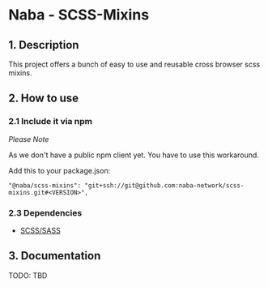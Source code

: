 # Naba - SCSS-Mixins

## 1. Description

This project offers a bunch of easy to use and reusable cross browser scss mixins.

## 2. How to use

### 2.1 Include it via npm

*Please Note*

As we don't have a public npm client yet. You have to use this workaround.

Add this to your package.json:

```
"@naba/scss-mixins": "git+ssh://git@github.com:naba-network/scss-mixins.git#<VERSION>",
```

### 2.3 Dependencies

- [SCSS/SASS](https://sass-lang.com/)

## 3. Documentation

TODO: TBD
